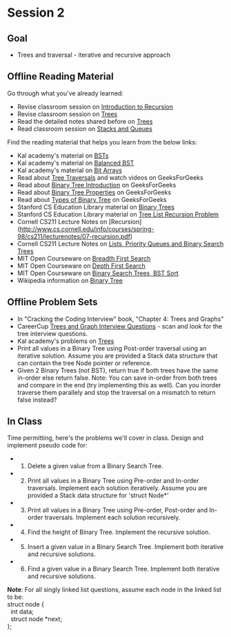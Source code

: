 # Session 2
## Goal
+ Trees and traversal - iterative and recursive approach


## Offline Reading Material
Go through what you've already learned:
+ Revise classroom session on [Introduction to Recursion](https://github.com/Ada-Developers-Academy/textbook-curriculum/blob/master/04-cs-fundamentals/classroom/04-Intro-to-Recursion.md)
+ Revise classroom session on [Trees](https://github.com/Ada-Developers-Academy/textbook-curriculum/blob/master/04-cs-fundamentals/classroom/08-Trees.md)
+ Read the detailed notes shared before on [Trees](https://drive.google.com/drive/u/0/folders/0B6DpS0ihYV31alhKR2NKc3BuUGc)
+ Read classroom session on [Stacks and Queues](https://github.com/Ada-Developers-Academy/textbook-curriculum/blob/master/04-cs-fundamentals/classroom/02-ADTs-Stacks-Queues.md)

Find the reading material that helps you learn from the below links:
+ Kal academy's material on [BSTs](https://drive.google.com/open?id=0BxHords9odw3ZXRGUlBZTHEta2M)
+ Kal academy's material on [Balanced BST](https://drive.google.com/open?id=0BxHords9odw3Sk5VZE9heWJjUXM)
+ Kal academy's material on [Bit Arrays](https://drive.google.com/open?id=0BxHords9odw3ZU11dzBtWkxCMjQ)
+ Read about [Tree Traversals](http://www.geeksforgeeks.org/618/) and watch videos on GeeksForGeeks
+ Read about [Binary Tree Introduction](http://quiz.geeksforgeeks.org/binary-tree-set-1-introduction/) on GeeksForGeeks
+ Read about [Binary Tree Properties](http://quiz.geeksforgeeks.org/binary-tree-set-2-properties/) on GeeksForGeeks
+ Read about [Types of Binary Tree](http://quiz.geeksforgeeks.org/binary-tree-set-3-types-of-binary-tree/) on GeeksForGeeks
+ Stanford CS Education Library material on [Binary Trees](http://cslibrary.stanford.edu/110/)
+ Stanford CS Education Library material on [Tree List Recursion Problem](http://cslibrary.stanford.edu/109/)
+ Cornell CS211 Lecture Notes on [Recursion] (http://www.cs.cornell.edu/info/courses/spring-98/cs211/lecturenotes/07-recursion.pdf)
+ Cornell CS211 Lecture Notes on [Lists, Priority Queues and Binary Search Trees](http://www.cs.cornell.edu/info/courses/spring-98/cs211/lecturenotes/06-ListsPQsBSTs.pdf)
+ MIT Open Courseware on [Breadth First Search](https://ocw.mit.edu/courses/electrical-engineering-and-computer-science/6-006-introduction-to-algorithms-fall-2011/lecture-videos/lecture-13-breadth-first-search-bfs/)
+ MIT Open Courseware on [Depth First Search](https://ocw.mit.edu/courses/electrical-engineering-and-computer-science/6-006-introduction-to-algorithms-fall-2011/lecture-videos/lecture-14-depth-first-search-dfs-topological-sort/)
+ MIT Open Courseware on [Binary Search Trees, BST Sort](https://ocw.mit.edu/courses/electrical-engineering-and-computer-science/6-006-introduction-to-algorithms-fall-2011/lecture-videos/lecture-5-binary-search-trees-bst-sort/)
+ Wikipedia information on [Binary Tree](https://en.wikipedia.org/wiki/Binary_tree)

## Offline Problem Sets
+ In "Cracking the Coding Interview" book, "Chapter 4: Trees and Graphs"
+ CareerCup [Trees and Graph Interview Questions](https://www.careercup.com/page?pid=trees-and-graphs-interview-questions) - scan and look for the tree interview questions.
+ Kal academy's problems on [Trees](https://drive.google.com/open?id=0BxHords9odw3b2d1ZTJtVkZZTkk)
+ Print all values in a Binary Tree using Post-order traversal using an iterative solution. Assume you are provided a Stack data structure that can contain the tree Node pointer or reference.
+ Given 2 Binary Trees (not BST), return true if both trees have the same in-order else return false. Note: You can save in-order from both trees and compare in the end (try implementing this as well). Can you inorder traverse them parallely and stop the traversal on a mismatch to return false instead?

## In Class
Time permitting, here's the problems we'll cover in class.
Design and implement pseudo code for:
+ 1. Delete a given value from a Binary Search Tree.
+ 2. Print all values in a Binary Tree using Pre-order and In-order traversals. Implement each solution iteratively. Assume you are provided a Stack data structure for 'struct Node*'
+ 3. Print all values in a Binary Tree using Pre-order, Post-order and In-order traversals. Implement each solution recursively.
+ 4. Find the height of Binary Tree. Implement the recursive solution.
+ 5. Insert a given value in a Binary Search Tree. Implement both iterative and recursive solutions.
+ 6. Find a given value in a Binary Search Tree. Implement both iterative and recursive solutions. </br>

<b>Note</b>: For all singly linked list questions, assume each node in the linked list to be: </br>
struct node { </br>
  &nbsp; int data; </br>
  &nbsp; struct node *next; </br>
}; </br>
